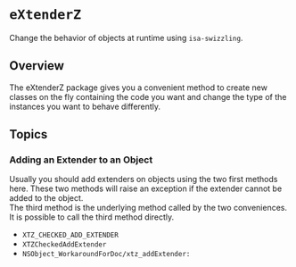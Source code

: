 # ``eXtenderZ``

Change the behavior of objects at runtime using `isa-swizzling`.

## Overview

The eXtenderZ package gives you a convenient method to create new classes on the fly containing the code you want
and change the type of the instances you want to behave differently.

## Topics

### Adding an Extender to an Object

Usually you should add extenders on objects using the two first methods here.
These two methods will raise an exception if the extender cannot be added to the object.  
The third method is the underlying method called by the two conveniences.
It is possible to call the third method directly.

- ``XTZ_CHECKED_ADD_EXTENDER``
- ``XTZCheckedAddExtender``
- ``NSObject_WorkaroundForDoc/xtz_addExtender:``
